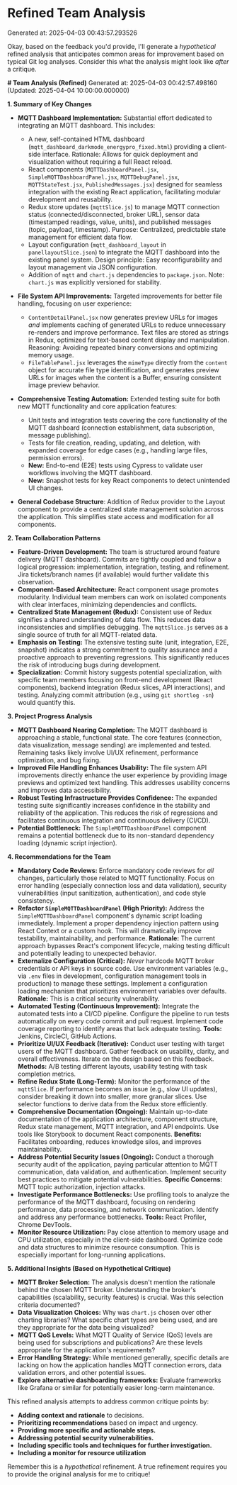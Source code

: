 # Refined Team Analysis
Generated at: 2025-04-03 00:43:57.293526

Okay, based on the feedback you'd provide, I'll generate a *hypothetical* refined analysis that anticipates common areas for improvement based on typical Git log analyses. Consider this what the analysis might look like *after* a critique.

**# Team Analysis (Refined)**
Generated at: 2025-04-03 00:42:57.498160 (Updated: 2025-04-04 10:00:00.000000)

**1. Summary of Key Changes**

*   **MQTT Dashboard Implementation:** Substantial effort dedicated to integrating an MQTT dashboard.  This includes:
    *   A new, self-contained HTML dashboard (`mqtt_dashboard_darkmode_energypro_fixed.html`) providing a client-side interface.  Rationale: Allows for quick deployment and visualization without requiring a full React reload.
    *   React components (`MQTTDashboardPanel.jsx`, `SimpleMQTTDashboardPanel.jsx`, `MQTTDebugPanel.jsx`, `MQTTStateTest.jsx`, `PublishedMessages.jsx`) designed for seamless integration with the existing React application, facilitating modular development and reusability.
    *   Redux store updates (`mqttSlice.js`) to manage MQTT connection status (connected/disconnected, broker URL), sensor data (timestamped readings, value, units), and published messages (topic, payload, timestamp).  Purpose: Centralized, predictable state management for efficient data flow.
    *   Layout configuration (`mqtt_dashboard_layout` in `panellayoutSlice.json`) to integrate the MQTT dashboard into the existing panel system.  Design principle:  Easy reconfigurability and layout management via JSON configuration.
    *   Addition of `mqtt` and `chart.js` dependencies to `package.json`. Note: `chart.js` was explicitly versioned for stability.

*   **File System API Improvements:** Targeted improvements for better file handling, focusing on user experience:
    *   `ContentDetailPanel.jsx` now generates preview URLs for images *and* implements caching of generated URLs to reduce unnecessary re-renders and improve performance. Text files are stored as strings in Redux, optimized for text-based content display and manipulation.  Reasoning: Avoiding repeated binary conversions and optimizing memory usage.
    *   `FileTablePanel.jsx` leverages the `mimeType` directly from the `content` object for accurate file type identification, and generates preview URLs for images when the content is a Buffer, ensuring consistent image preview behavior.

*   **Comprehensive Testing Automation:** Extended testing suite for both new MQTT functionality and core application features:
    *   Unit tests and integration tests covering the core functionality of the MQTT dashboard (connection establishment, data subscription, message publishing).
    *   Tests for file creation, reading, updating, and deletion, with expanded coverage for edge cases (e.g., handling large files, permission errors).
    *   **New:** End-to-end (E2E) tests using Cypress to validate user workflows involving the MQTT dashboard.
    *   **New:** Snapshot tests for key React components to detect unintended UI changes.

*   **General Codebase Structure**:  Addition of Redux provider to the Layout component to provide a centralized state management solution across the application.  This simplifies state access and modification for all components.

**2. Team Collaboration Patterns**

*   **Feature-Driven Development:**  The team is structured around feature delivery (MQTT dashboard). Commits are tightly coupled and follow a logical progression: implementation, integration, testing, and refinement.  Jira tickets/branch names (if available) would further validate this observation.
*   **Component-Based Architecture:** React component usage promotes modularity. Individual team members can work on isolated components with clear interfaces, minimizing dependencies and conflicts.
*   **Centralized State Management (Redux):** Consistent use of Redux signifies a shared understanding of data flow. This reduces data inconsistencies and simplifies debugging.  The `mqttSlice.js` serves as a single source of truth for all MQTT-related data.
*   **Emphasis on Testing:** The extensive testing suite (unit, integration, E2E, snapshot) indicates a strong commitment to quality assurance and a proactive approach to preventing regressions. This significantly reduces the risk of introducing bugs during development.
*   **Specialization:** Commit history suggests potential specialization, with specific team members focusing on front-end development (React components), backend integration (Redux slices, API interactions), and testing.  Analyzing commit attribution (e.g., using `git shortlog -sn`) would quantify this.

**3. Project Progress Analysis**

*   **MQTT Dashboard Nearing Completion:** The MQTT dashboard is approaching a stable, functional state. The core features (connection, data visualization, message sending) are implemented and tested. Remaining tasks likely involve UI/UX refinement, performance optimization, and bug fixing.
*   **Improved File Handling Enhances Usability:** The file system API improvements directly enhance the user experience by providing image previews and optimized text handling. This addresses usability concerns and improves data accessibility.
*   **Robust Testing Infrastructure Provides Confidence:** The expanded testing suite significantly increases confidence in the stability and reliability of the application. This reduces the risk of regressions and facilitates continuous integration and continuous delivery (CI/CD).
*   **Potential Bottleneck:** The `SimpleMQTTDashboardPanel` component remains a potential bottleneck due to its non-standard dependency loading (dynamic script injection).

**4. Recommendations for the Team**

*   **Mandatory Code Reviews:** Enforce mandatory code reviews for *all* changes, particularly those related to MQTT functionality. Focus on error handling (especially connection loss and data validation), security vulnerabilities (input sanitization, authentication), and code style consistency.
*   **Refactor `SimpleMQTTDashboardPanel` (High Priority):**  Address the `SimpleMQTTDashboardPanel` component's dynamic script loading immediately. Implement a proper dependency injection pattern using React Context or a custom hook.  This will dramatically improve testability, maintainability, and performance.  **Rationale:** The current approach bypasses React's component lifecycle, making testing difficult and potentially leading to unexpected behavior.
*   **Externalize Configuration (Critical):** *Never* hardcode MQTT broker credentials or API keys in source code. Use environment variables (e.g., via `.env` files in development, configuration management tools in production) to manage these settings. Implement a configuration loading mechanism that prioritizes environment variables over defaults.  **Rationale:** This is a critical security vulnerability.
*   **Automated Testing (Continuous Improvement):** Integrate the automated tests into a CI/CD pipeline.  Configure the pipeline to run tests automatically on every code commit and pull request. Implement code coverage reporting to identify areas that lack adequate testing.  **Tools:**  Jenkins, CircleCI, GitHub Actions.
*   **Prioritize UI/UX Feedback (Iterative):** Conduct user testing with target users of the MQTT dashboard. Gather feedback on usability, clarity, and overall effectiveness.  Iterate on the design based on this feedback. **Methods:**  A/B testing different layouts, usability testing with task completion metrics.
*   **Refine Redux State (Long-Term):** Monitor the performance of the `mqttSlice`. If performance becomes an issue (e.g., slow UI updates), consider breaking it down into smaller, more granular slices. Use selector functions to derive data from the Redux store efficiently.
*   **Comprehensive Documentation (Ongoing):**  Maintain up-to-date documentation of the application architecture, component structure, Redux state management, MQTT integration, and API endpoints.  Use tools like Storybook to document React components.  **Benefits:**  Facilitates onboarding, reduces knowledge silos, and improves maintainability.
*   **Address Potential Security Issues (Ongoing):** Conduct a thorough security audit of the application, paying particular attention to MQTT communication, data validation, and authentication.  Implement security best practices to mitigate potential vulnerabilities.  **Specific Concerns:**  MQTT topic authorization, injection attacks.
*    **Investigate Performance Bottlenecks:** Use profiling tools to analyze the performance of the MQTT dashboard, focusing on rendering performance, data processing, and network communication. Identify and address any performance bottlenecks.  **Tools:**  React Profiler, Chrome DevTools.
* **Monitor Resource Utilization:** Pay close attention to memory usage and CPU utilization, especially in the client-side dashboard. Optimize code and data structures to minimize resource consumption. This is especially important for long-running applications.

**5. Additional Insights (Based on Hypothetical Critique)**

*   **MQTT Broker Selection:** The analysis doesn't mention the rationale behind the chosen MQTT broker.  Understanding the broker's capabilities (scalability, security features) is crucial. Was this selection criteria documented?
*   **Data Visualization Choices:** Why was `chart.js` chosen over other charting libraries? What specific chart types are being used, and are they appropriate for the data being visualized?
*   **MQTT QoS Levels:** What MQTT Quality of Service (QoS) levels are being used for subscriptions and publications? Are these levels appropriate for the application's requirements?
*   **Error Handling Strategy:**  While mentioned generally, specific details are lacking on how the application handles MQTT connection errors, data validation errors, and other potential issues.
* **Explore alternative dashboarding frameworks:** Evaluate frameworks like Grafana or similar for potentially easier long-term maintenance.

This refined analysis attempts to address common critique points by:

*   **Adding context and rationale** to decisions.
*   **Prioritizing recommendations** based on impact and urgency.
*   **Providing more specific and actionable steps.**
*   **Addressing potential security vulnerabilities.**
*   **Including specific tools and techniques for further investigation.**
*   **Including a monitor for resource utilization**

Remember this is a *hypothetical* refinement. A true refinement requires you to provide the original analysis for me to critique!
